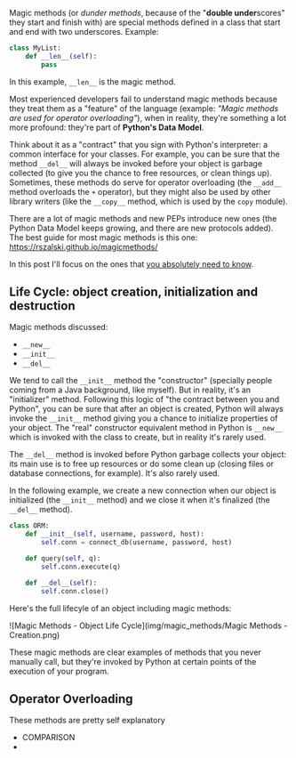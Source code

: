 Magic methods (or _dunder methods_, because of the "**double under**scores" they start and finish with) are special methods defined in a class that start and end with two underscores. Example:

```python
class MyList:
    def __len__(self):
        pass
```

In this example, `__len__` is the magic method.

Most experienced developers fail to understand magic methods because they treat them as a "feature" of the language (example: _"Magic methods are used for operator overloading"_), when in reality, they're something a lot more profound: they're part of **Python's Data Model**.

Think about it as a "contract" that you sign with Python's interpreter: a common interface for your classes. For example, you can be sure that the method `__del__` will always be invoked before your object is garbage collected (to give you the chance to free resources, or clean things up). Sometimes, these methods do serve for operator overloading (the `__add__` method overloads the `+` operator), but they might also be used by other library writers (like the `__copy__` method, which is used by the `copy` module).

There are a lot of magic methods and new PEPs introduce new ones (the Python Data Model keeps growing, and there are new protocols added). The best guide for most magic methods is this one: https://rszalski.github.io/magicmethods/

In this post I'll focus on the ones that [you absolutely need to know](https://en.wikipedia.org/wiki/Pareto_principle).

## Life Cycle: object creation, initialization and destruction

Magic methods discussed:

* `__new__`
* `__init__`
* `__del__`

We tend to call the `__init__` method the "constructor" (specially people coming from a Java background, like myself). But in reality, it's an "initializer" method. Following this logic of "the contract between you and Python", you can be sure that after an object is created, Python will always invoke the `__init__` method giving you a chance to initialize properties of your object. The "real" constructor equivalent method in Python is `__new__` which is invoked with the class to create, but in reality it's rarely used.

The `__del__` method is invoked before Python garbage collects your object: its main use is to free up resources or do some clean up (closing files or database connections, for example). It's also rarely used.

In the following example, we create a new connection when our object is initialized (the `__init__` method) and we close it when it's finalized (the `__del__` method).

```python
class ORM:
    def __init__(self, username, password, host):
        self.conn = connect_db(username, password, host)

    def query(self, q):
        self.conn.execute(q)

    def __del__(self):
        self.conn.close()
```

Here's the full lifecyle of an object including magic methods:

![Magic Methods - Object Life Cycle](img/magic_methods/Magic Methods - Creation.png)

These magic methods are clear examples of methods that you never manually call, but they're invoked by Python at certain points of the execution of your program.

## Operator Overloading

These methods are pretty self explanatory


* COMPARISON
*
